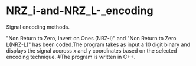# NRZ_i-and-NRZ_L-_encoding
Signal encoding methods.

"Non Return to Zero, Invert on Ones (NRZ-I)" and "Non Return to Zero L(NRZ-L)" has been coded.The program takes as input a 10 digit binary and displays the signal accross x and y coordinates based on the selected encoding technique.
#The program is written in C++.
